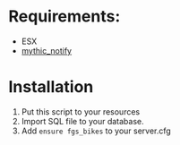 # Requirements:
* ESX
* [mythic_notify](https://github.com/JayMontana36/mythic_notify)

# Installation
  1. Put this script to your resources
  2. Import SQL file to your database.
  3. Add `ensure fgs_bikes` to your server.cfg
